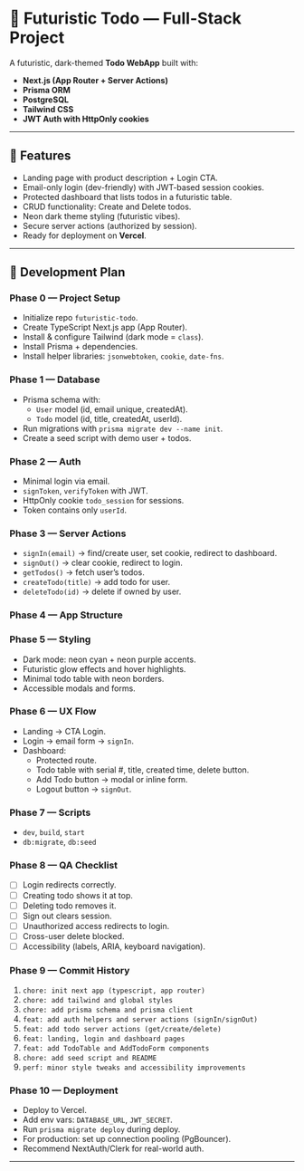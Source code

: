 # 🚀 Futuristic Todo — Full-Stack Project

A futuristic, dark-themed **Todo WebApp** built with:

- **Next.js (App Router + Server Actions)**
- **Prisma ORM**
- **PostgreSQL**
- **Tailwind CSS**
- **JWT Auth with HttpOnly cookies**

---

## 🌌 Features

- Landing page with product description + Login CTA.
- Email-only login (dev-friendly) with JWT-based session cookies.
- Protected dashboard that lists todos in a futuristic table.
- CRUD functionality: Create and Delete todos.
- Neon dark theme styling (futuristic vibes).
- Secure server actions (authorized by session).
- Ready for deployment on **Vercel**.

---

## 📌 Development Plan

### Phase 0 — Project Setup

- Initialize repo `futuristic-todo`.
- Create TypeScript Next.js app (App Router).
- Install & configure Tailwind (dark mode = `class`).
- Install Prisma + dependencies.
- Install helper libraries: `jsonwebtoken`, `cookie`, `date-fns`.

### Phase 1 — Database

- Prisma schema with:
  - `User` model (id, email unique, createdAt).
  - `Todo` model (id, title, createdAt, userId).
- Run migrations with `prisma migrate dev --name init`.
- Create a seed script with demo user + todos.

### Phase 2 — Auth

- Minimal login via email.
- `signToken`, `verifyToken` with JWT.
- HttpOnly cookie `todo_session` for sessions.
- Token contains only `userId`.

### Phase 3 — Server Actions

- `signIn(email)` → find/create user, set cookie, redirect to dashboard.
- `signOut()` → clear cookie, redirect to login.
- `getTodos()` → fetch user’s todos.
- `createTodo(title)` → add todo for user.
- `deleteTodo(id)` → delete if owned by user.

### Phase 4 — App Structure

### Phase 5 — Styling

- Dark mode: neon cyan + neon purple accents.
- Futuristic glow effects and hover highlights.
- Minimal todo table with neon borders.
- Accessible modals and forms.

### Phase 6 — UX Flow

- Landing → CTA Login.
- Login → email form → `signIn`.
- Dashboard:
  - Protected route.
  - Todo table with serial #, title, created time, delete button.
  - Add Todo button → modal or inline form.
  - Logout button → `signOut`.

### Phase 7 — Scripts

- `dev`, `build`, `start`
- `db:migrate`, `db:seed`

### Phase 8 — QA Checklist

- [ ] Login redirects correctly.
- [ ] Creating todo shows it at top.
- [ ] Deleting todo removes it.
- [ ] Sign out clears session.
- [ ] Unauthorized access redirects to login.
- [ ] Cross-user delete blocked.
- [ ] Accessibility (labels, ARIA, keyboard navigation).

### Phase 9 — Commit History

1. `chore: init next app (typescript, app router)`
2. `chore: add tailwind and global styles`
3. `chore: add prisma schema and prisma client`
4. `feat: add auth helpers and server actions (signIn/signOut)`
5. `feat: add todo server actions (get/create/delete)`
6. `feat: landing, login and dashboard pages`
7. `feat: add TodoTable and AddTodoForm components`
8. `chore: add seed script and README`
9. `perf: minor style tweaks and accessibility improvements`

### Phase 10 — Deployment

- Deploy to Vercel.
- Add env vars: `DATABASE_URL`, `JWT_SECRET`.
- Run `prisma migrate deploy` during deploy.
- For production: set up connection pooling (PgBouncer).
- Recommend NextAuth/Clerk for real-world auth.

---
